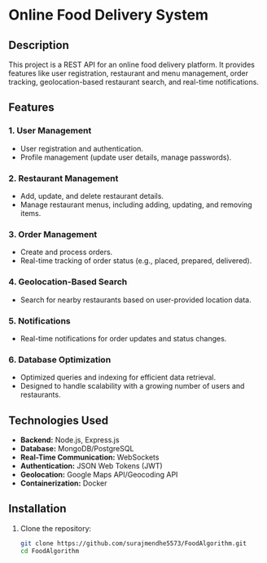 # Online Food Delivery System

## Description
This project is a REST API for an online food delivery platform. It provides features like user registration, restaurant and menu management, order tracking, geolocation-based restaurant search, and real-time notifications.

## Features

### 1. User Management
- User registration and authentication.
- Profile management (update user details, manage passwords).

### 2. Restaurant Management
- Add, update, and delete restaurant details.
- Manage restaurant menus, including adding, updating, and removing items.

### 3. Order Management
- Create and process orders.
- Real-time tracking of order status (e.g., placed, prepared, delivered).

### 4. Geolocation-Based Search
- Search for nearby restaurants based on user-provided location data.

### 5. Notifications
- Real-time notifications for order updates and status changes.

### 6. Database Optimization
- Optimized queries and indexing for efficient data retrieval.
- Designed to handle scalability with a growing number of users and restaurants.

## Technologies Used
- **Backend:** Node.js, Express.js
- **Database:** MongoDB/PostgreSQL
- **Real-Time Communication:** WebSockets
- **Authentication:** JSON Web Tokens (JWT)
- **Geolocation:** Google Maps API/Geocoding API
- **Containerization:** Docker
  

## Installation

1. Clone the repository:
   ```bash
   git clone https://github.com/surajmendhe5573/FoodAlgorithm.git
   cd FoodAlgorithm
   
